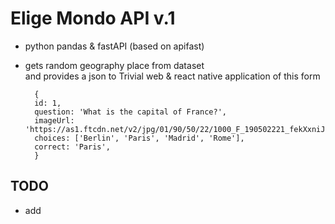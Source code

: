 # Elige Mondo API v.1
* python pandas & fastAPI (based on apifast)
* gets random geography place from dataset  
and provides a json to Trivial web & react native application 
of this form

        {
        id: 1,
        question: 'What is the capital of France?',
        imageUrl: 'https://as1.ftcdn.net/v2/jpg/01/90/50/22/1000_F_190502221_fekXxniJ8Fro4Jnf2iARcwhYm9vfNyet.jpg',
        choices: ['Berlin', 'Paris', 'Madrid', 'Rome'],
        correct: 'Paris',
        }

## TODO
* add 
